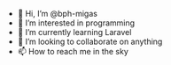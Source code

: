 - 👋 Hi, I’m @bph-migas
- 👀 I’m interested in programming
- 🌱 I’m currently learning Laravel
- 💞️ I’m looking to collaborate on anything
- 📫 How to reach me in the sky

<!---
bph-migas/bph-migas is a ✨ special ✨ repository because its `README.md` (this file) appears on your GitHub profile.
You can click the Preview link to take a look at your changes.
--->
